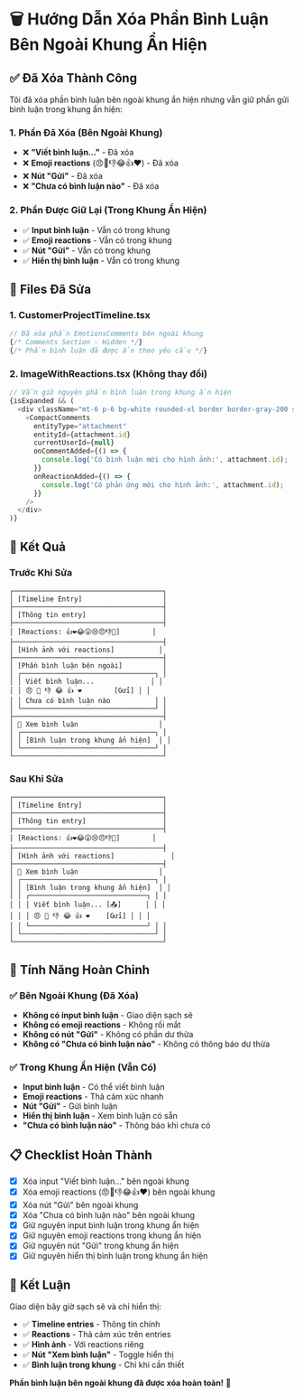 # 🗑️ Hướng Dẫn Xóa Phần Bình Luận Bên Ngoài Khung Ẩn Hiện

## ✅ **Đã Xóa Thành Công**

Tôi đã xóa phần bình luận bên ngoài khung ẩn hiện nhưng vẫn giữ phần gửi bình luận trong khung ẩn hiện:

### **1. Phần Đã Xóa (Bên Ngoài Khung)**
- ❌ **"Viết bình luận..."** - Đã xóa
- ❌ **Emoji reactions** (😠🎉👎😂👍❤️) - Đã xóa  
- ❌ **Nút "Gửi"** - Đã xóa
- ❌ **"Chưa có bình luận nào"** - Đã xóa

### **2. Phần Được Giữ Lại (Trong Khung Ẩn Hiện)**
- ✅ **Input bình luận** - Vẫn có trong khung
- ✅ **Emoji reactions** - Vẫn có trong khung
- ✅ **Nút "Gửi"** - Vẫn có trong khung
- ✅ **Hiển thị bình luận** - Vẫn có trong khung

## 🔧 **Files Đã Sửa**

### **1. CustomerProjectTimeline.tsx**
```typescript
// Đã xóa phần EmotionsComments bên ngoài khung
{/* Comments Section - Hidden */}
{/* Phần bình luận đã được ẩn theo yêu cầu */}
```

### **2. ImageWithReactions.tsx (Không thay đổi)**
```typescript
// Vẫn giữ nguyên phần bình luận trong khung ẩn hiện
{isExpanded && (
  <div className="mt-6 p-6 bg-white rounded-xl border border-gray-200 shadow-lg">
    <CompactComments
      entityType="attachment"
      entityId={attachment.id}
      currentUserId={null}
      onCommentAdded={() => {
        console.log('Có bình luận mới cho hình ảnh:', attachment.id);
      }}
      onReactionAdded={() => {
        console.log('Có phản ứng mới cho hình ảnh:', attachment.id);
      }}
    />
  </div>
)}
```

## 🎯 **Kết Quả**

### **Trước Khi Sửa**
```
┌─────────────────────────────────────┐
│ [Timeline Entry]                    │
├─────────────────────────────────────┤
│ [Thông tin entry]                   │
├─────────────────────────────────────┤
│ [Reactions: 👍❤️😂😮😢😠👎🎉]        │
├─────────────────────────────────────┤
│ [Hình ảnh với reactions]           │
├─────────────────────────────────────┤
│ [Phần bình luận bên ngoài]          │
│ ┌─────────────────────────────────┐ │
│ │ Viết bình luận...              │ │
│ │ 😠 🎉 👎 😂 👍 ❤️        [Gửi] │ │
│ │ Chưa có bình luận nào           │ │
│ └─────────────────────────────────┘ │
├─────────────────────────────────────┤
│ 💬 Xem bình luận                    │
│ ┌─────────────────────────────────┐ │
│ │ [Bình luận trong khung ẩn hiện]  │ │
│ └─────────────────────────────────┘ │
└─────────────────────────────────────┘
```

### **Sau Khi Sửa**
```
┌─────────────────────────────────────┐
│ [Timeline Entry]                    │
├─────────────────────────────────────┤
│ [Thông tin entry]                   │
├─────────────────────────────────────┤
│ [Reactions: 👍❤️😂😮😢😠👎🎉]        │
├─────────────────────────────────────┤
│ [Hình ảnh với reactions]              │
├─────────────────────────────────────┤
│ 💬 Xem bình luận                    │
│ ┌─────────────────────────────────┐ │
│ │ [Bình luận trong khung ẩn hiện]  │ │
│ │ ┌─────────────────────────────┐ │ │
│ │ │ Viết bình luận... [📤]      │ │ │
│ │ │ 😠 🎉 👎 😂 👍 ❤️    [Gửi] │ │ │
│ │ └─────────────────────────────┘ │ │
│ └─────────────────────────────────┘ │
└─────────────────────────────────────┘
```

## 🚀 **Tính Năng Hoàn Chỉnh**

### **✅ Bên Ngoài Khung (Đã Xóa)**
- **Không có input bình luận** - Giao diện sạch sẽ
- **Không có emoji reactions** - Không rối mắt
- **Không có nút "Gửi"** - Không có phần dư thừa
- **Không có "Chưa có bình luận nào"** - Không có thông báo dư thừa

### **✅ Trong Khung Ẩn Hiện (Vẫn Có)**
- **Input bình luận** - Có thể viết bình luận
- **Emoji reactions** - Thả cảm xúc nhanh
- **Nút "Gửi"** - Gửi bình luận
- **Hiển thị bình luận** - Xem bình luận có sẵn
- **"Chưa có bình luận nào"** - Thông báo khi chưa có

## 📋 **Checklist Hoàn Thành**

- [x] Xóa input "Viết bình luận..." bên ngoài khung
- [x] Xóa emoji reactions (😠🎉👎😂👍❤️) bên ngoài khung
- [x] Xóa nút "Gửi" bên ngoài khung
- [x] Xóa "Chưa có bình luận nào" bên ngoài khung
- [x] Giữ nguyên input bình luận trong khung ẩn hiện
- [x] Giữ nguyên emoji reactions trong khung ẩn hiện
- [x] Giữ nguyên nút "Gửi" trong khung ẩn hiện
- [x] Giữ nguyên hiển thị bình luận trong khung ẩn hiện

## 🎉 **Kết Luận**

Giao diện bây giờ sạch sẽ và chỉ hiển thị:

- ✅ **Timeline entries** - Thông tin chính
- ✅ **Reactions** - Thả cảm xúc trên entries
- ✅ **Hình ảnh** - Với reactions riêng
- ✅ **Nút "Xem bình luận"** - Toggle hiển thị
- ✅ **Bình luận trong khung** - Chỉ khi cần thiết

**Phần bình luận bên ngoài khung đã được xóa hoàn toàn!** 🚀




